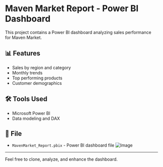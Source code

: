 # Maven Market Report - Power BI Dashboard

This project contains a Power BI dashboard analyzing sales performance for Maven Market.

## 📊 Features
- Sales by region and category
- Monthly trends
- Top performing products
- Customer demographics

## 🛠 Tools Used
- Microsoft Power BI
- Data modeling and DAX

## 📁 File
- `MavenMarket_Report.pbix` - Power BI dashboard file
![Image](https://github.com/user-attachments/assets/19c91876-7904-4816-b82d-6db219cb6e07)
---

Feel free to clone, analyze, and enhance the dashboard.

